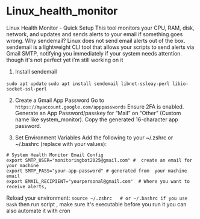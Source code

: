 # Linux_health_monitor
 Linux Health Monitor - Quick Setup
 This tool monitors your CPU, RAM, disk, network, and updates and sends alerts to your email if something goes wrong.
 Why sendemail?
Linux does not send email alerts out of the box.
sendemail is a lightweight CLI tool that allows your scripts to send alerts via Gmail SMTP, notifying you immediately if your system needs attention.
though it's not perfect yet i'm still working on it 

1.  Install sendemail

```sudo apt update```
```sudo apt install sendemail libnet-ssleay-perl libio-socket-ssl-perl ```

2. Create a Gmail App Password
Go to `https://myaccount.google.com/apppasswords`
Ensure 2FA is enabled.
Generate an App Password/passkey for “Mail” on “Other” (Custom name like system_monitor).
Copy the generated 16-character app password.

3. Set Environment Variables
Add the following to your ~/.zshrc or ~/.bashrc (replace with your values):
```
# System Health Monitor Email Config
export SMTP_USER="monitoringbot2025@gmail.com" #  create an email for your machine
export SMTP_PASS="your-app-password" # generated from  your machine email
export EMAIL_RECIPIENT="yourpersonal@gmail.com"  # Where you want to receive alerts, 
```
Reload your environment:
`source ~/.zshrc   # or ~/.bashrc if you use Bash`
 then run script , make sure it's executable before you run it 
 you can also automate it with cron

